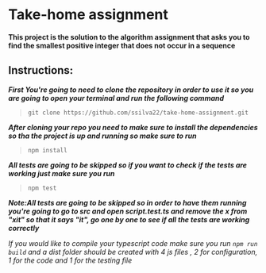 # Take-home assignment

 #### This project is the solution to the algorithm  assignment that asks you to find the smallest positive integer that does not occur in a sequence

## Instructions:

***First You're going to need to clone the repository in order to use it so you are going to open your terminal and run the following command***

> `git clone https://github.com/ssilva22/take-home-assignment.git`

***After cloning your repo you need to make sure to install the dependencies so tha the project is up and running so make sure to run***

> `npm install`

***All tests are going to be skipped so if you want to check if the tests are working just make sure you run***

> `npm test `

***Note:All tests are going to be skipped so in order to have them running you're going to go to src and open  script.test.ts and remove the x from "xit" so that it says "it", go one by one to see if all the tests are working correctly***

*If you would like to compile your typescript code make sure you run `npm run build` and a dist folder should be created with 4 js files , 2 for configuration, 1 for the code and 1 for the testing file*




